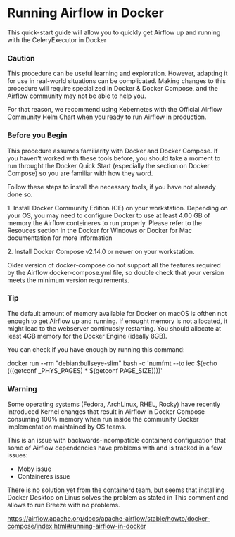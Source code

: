 # Running Airflow in Docker

This quick-start guide will allow you to quickly get Airflow up and running with the CeleryExecutor in Docker

### Caution

This procedure can be useful learning and exploration. However, adapting it for use in real-world situations can be complicated. Making changes to this procedure will require specialized in Docker & Docker Compose, and the Airflow community may not be able to help you.

For that reason, we recommend using Kebernetes with the Official Airflow Community Helm Chart when you ready to run Airflow in production.

### Before you Begin

This procedure assumes familiarity with Docker and Docker Compose. If you haven't worked with these tools before, you should take a moment to run throught the Docker Quick Start (especially the section on Docker Compose) so you are familiar with how they word.

Follow these steps to install the necessary tools, if you have not already done so.

<p>1. Install Docker Community Edition (CE) on your workstation. Depending on your OS, you may need to configure Docker to use at least 4.00 GB of memory the Airflow conteineres to run properly. Please refer to the Resouces section in the Docker for Windows or Docker for Mac documentation for more information</p>
<p>2. Install Docker Compose v2.14.0 or newer on your workstation.</p>

Older version of docker-compose do not support all the features required by the Airflow docker-compose.yml file, so double check that your version meets the minimum version requirements.

### Tip

The default amount of memory available for Docker on macOS is ofthen not enough to get Airflow up and running. If enought memory is not allocated, it might lead to the webserver continuosly restarting. You should allocate at least 4GB memory for the Docker Engine (ideally 8GB).

You can check if you have enough by running this command:

docker run --rm "debian:bullseye-slim" bash -c 'numfmt --to iec $(echo $(($(getconf _PHYS_PAGES) * $(getconf PAGE_SIZE))))'

### Warning

Some operating systems (Fedora, ArchLinux, RHEL, Rocky) have recently introduced Kernel changes that result in Airflow in Docker Compose consuming 100% memory when run inside the community Docker implementation maintained by OS teams.

This is an issue with backwards-incompatible containerd configuration that some of Airflow dependencies have problems with and is tracked in a few issues:

- Moby issue
- Containeres issue

There is no solution yet from the containerd team, but seems that installing Docker Desktop on Linus solves the problem as stated in This comment and allows to run Breeze with no problems. 



https://airflow.apache.org/docs/apache-airflow/stable/howto/docker-compose/index.html#running-airflow-in-docker
